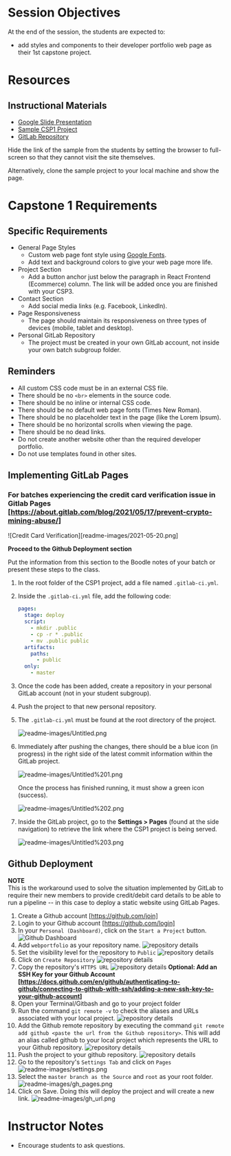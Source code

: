 # Session Objectives

At the end of the session, the students are expected to:

- add styles and components to their developer portfolio web page as their 1st capstone project.

# Resources

## Instructional Materials

- [Google Slide Presentation](https://docs.google.com/presentation/d/1L6solhoi5BFAdsMwRxRg1ru_0e1RsWMXDEGgrIo-Ub4)
- [Sample CSP1 Project](https://zuitt-coding-bootcamp-curricula.gitlab.io/courses/wdc028v1.5/csp1/)
- [GitLab Repository](https://gitlab.com/zuitt-coding-bootcamp-curricula/courses/wdc028v1.5/csp1)

Hide the link of the sample from the students by setting the browser to full-screen so that they cannot visit the site themselves.

Alternatively, clone the sample project to your local machine and show the page.

# Capstone 1 Requirements

## Specific Requirements

- General Page Styles
  - Custom web page font style using [Google Fonts](https://fonts.google.com/).
  - Add text and background colors to give your web page more life.
- Project Section
  - Add a button anchor just below the paragraph in React Frontend (Ecommerce) column. The link will be added once you are finished with your CSP3.
- Contact Section
  - Add social media links (e.g. Facebook, LinkedIn).
- Page Responsiveness
  - The page should maintain its responsiveness on three types of devices (mobile, tablet and desktop).
- Personal GitLab Repository
  - The project must be created in your own GitLab account, not inside your own batch subgroup folder.

## Reminders

- All custom CSS code must be in an external CSS file.
- There should be no `<br>` elements in the source code.
- There should be no inline or internal CSS code.
- There should be no default web page fonts (Times New Roman).
- There should be no placeholder text in the page (like the Lorem Ipsum).
- There should be no horizontal scrolls when viewing the page.
- There should be no dead links.
- Do not create another website other than the required developer portfolio.
- Do not use templates found in other sites.

## Implementing GitLab Pages

### For batches experiencing the credit card verification issue in Gitlab Pages [https://about.gitlab.com/blog/2021/05/17/prevent-crypto-mining-abuse/]

![Credit Card Verification][readme-images/2021-05-20.png]

**Proceed to the Github Deployment section**

Put the information from this section to the Boodle notes of your batch or present these steps to the class.

1. In the root folder of the CSP1 project, add a file named `.gitlab-ci.yml`.
2. Inside the `.gitlab-ci.yml` file, add the following code:

   ```yaml
   pages:
     stage: deploy
     script:
       - mkdir .public
       - cp -r * .public
       - mv .public public
     artifacts:
       paths:
         - public
     only:
       - master
   ```

3. Once the code has been added, create a repository in your personal GitLab account (not in your student subgroup).
4. Push the project to that new personal repository.
5. The `.gitlab-ci.yml` must be found at the root directory of the project.

   ![readme-images/Untitled.png](readme-images/Untitled.png)

6. Immediately after pushing the changes, there should be a blue icon (in progress) in the right side of the latest commit information within the GitLab project.

   ![readme-images/Untitled%201.png](readme-images/Untitled%201.png)

   Once the process has finished running, it must show a green icon (success).

   ![readme-images/Untitled%202.png](readme-images/Untitled%202.png)

7. Inside the GitLab project, go to the **Settings > Pages** (found at the side navigation) to retrieve the link where the CSP1 project is being served.

   ![readme-images/Untitled%203.png](readme-images/Untitled%203.png)

## Github Deployment

**NOTE**  
This is the workaround used to solve the situation implemented by GitLab to require their new members to provide credit/debit card details to be able to run a pipeline -- in this case to deploy a static website using GitLab Pages.

1. Create a Github account [https://github.com/join]
1. Login to your Github account [https://github.com/login]
1. In your `Personal (Dashboard)`, click on the `Start a Project` button.
   ![Github Dashboard](readme-images/gh_dash.png)
1. Add `webportfolio` as your repository name.
   ![repository details](readme-images/rep_name.png)
1. Set the visibility level for the repository to `Public`
   ![repository details](readme-images/pub.png)
1. Click on `Create Repository`
   ![repository details](readme-images/repo.png)
1. Copy the repository's `HTTPS URL`
   ![repository details](readme-images/url.png)
   **Optional: Add an SSH Key for your Github Account [https://docs.github.com/en/github/authenticating-to-github/connecting-to-github-with-ssh/adding-a-new-ssh-key-to-your-github-account]**
1. Open your Terminal/Gitbash and go to your project folder
1. Run the command `git remote -v` to check the aliases and URLs associated with your local project.
   ![repository details](readme-images/terminal.png)
1. Add the Github remote repository by executing the command `git remote add github <paste the url from the Github repository>`. This will add an alias called github to your local project which represents the URL to your Github repository.
   ![repository details](readme-images/git_repo.png)
1. Push the project to your github repository.
   ![repository details](readme-images/git_push.png)
1. Go to the repository's `Settings Tab` and click on `Pages`
   ![readme-images/settings.png](readme-images/settings.png)
1. Select the `master branch as the Source` and `root` as your root folder.
   ![readme-images/gh_pages.png](readme-images/gh_pages.png)
1. Click on Save. Doing this will deploy the project and will create a new link.
   ![readme-images/gh_url.png](readme-images/gh_url.png)

# Instructor Notes

- Encourage students to ask questions.
